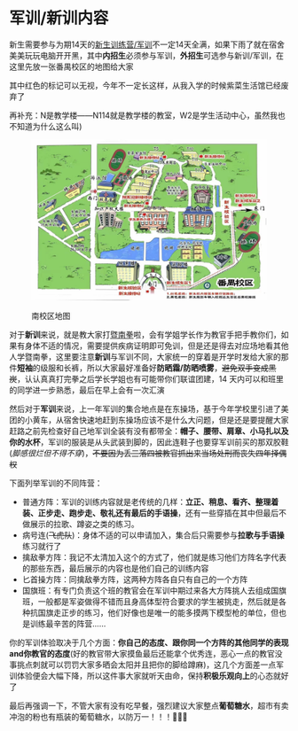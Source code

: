 # 军训/新训内容

新生需要参与为期14天的[新生训练营/军训](https://mp.weixin.qq.com/s/eJPvT1Iv8IqmO7w14zRjdw)不一定14天全满，如果下雨了就在宿舍美美玩玩电脑开开黑，其中**内招生**必须参与军训，**外招生**可选参与新训/军训，在这里先放一张番禺校区的地图给大家

其中红色的标记可以无视，今年不一定长这样，从我入学的时候紫菜生活馆已经废弃了

再补充：N是教学楼——N114就是教学楼的教室，W2是学生活动中心，虽然我也不知道为什么这么叫)

<figure><img src="../../.gitbook/assets/map.jpg" alt=""><figcaption><p>南校区地图</p></figcaption></figure>

对于**新训**来说，就是教大家打[暨南拳](https://www.bilibili.com/video/BV1y4411B7W7?share\_source=copy\_web\&vd\_source=2e2bcfa887bf8da9bde84af9fe79f8eb)啦，会有学姐学长作为教官手把手教你们，如果有身体不适的情况，需要提供疾病证明即可免训，但是还是得去对应场地看其他人学暨南拳，这里要注意**新训**与军训不同，大家统一的穿着是开学时发给大家的那件**短袖**的级服和长裤，所以大家最好准备好**防晒霜/防晒喷雾**，~~避免双手变成黑炭~~，认认真真打完拳之后学长学姐也有可能带你们联谊团建，14 天内可以和班里的同学进一步熟悉，最后在早上会有一次汇演

然后对于**军训**来说，上一年军训的集合地点是在东操场，基于今年学校里引进了美团的小黄车，从宿舍快速地赶到东操场应该不是什么大问题，但是还是要提醒大家赶路之前先检查好自己地军训全装有没有都带全：**帽子、腰带、肩章、小马扎以及你的水杯**，军训的服装是从头武装到脚的，因此连鞋子也要穿军训前买的那双胶鞋(_脚感很烂但不得不穿_)，~~不要因为丢三落四被教官抓出来当场处刑而丧失四年择偶权~~

下面列举军训的不同阵营：

* 普通方阵：军训的训练内容就是老传统的几样：**立正、稍息、看齐、整理着装、正步走、跑步走、敬礼还有最后的手语操**，还有一些穿插在其中但最后不做展示的拉歌、蹲姿之类的练习。
* 病号连(~~飞虎队~~)：身体不适的可以申请加入，集合后只需要参与**拉歌与手语操**练习就行了
* 擒敌拳方阵：我记不太清加入这个的方式了，他们就是练习他们方阵名字代表的那些东西，最后展示的内容也是他们自己的训练内容
* 匕首操方阵：同擒敌拳方阵，这两种方阵各自只有自己的一个方阵
* 国旗班：有专门负责这个班的教官会在军训中期过来各大方阵挑人去组成国旗班，一般都是军姿做得不错而且身高体型符合要求的学生被挑走，然后就是各种抗国旗走正步的练习，他们好像也是唯一的能多摸两下模型枪的单位，但也是训练最辛苦的阵营……

你的军训体验取决于几个方面：**你自己的态度、跟你同一个方阵的其他同学的表现and你教官的态度**(好的教官带大家摸鱼最后还能拿个优秀连，恶心一点的教官没事挑点刺就可以罚罚大家多晒会太阳并且把你的脚给蹲麻)，这几个方面差一点军训体验便会大幅下降，所以这件事大家就听天由命，保持**积极乐观向上**的心态就好了

最后再强调一下，不管大家有没有吃早餐，强烈建议大家整点**葡萄糖水**，超市有卖冲泡的粉也有瓶装的葡萄糖水，以防万一！！！🥵🥵🥵
